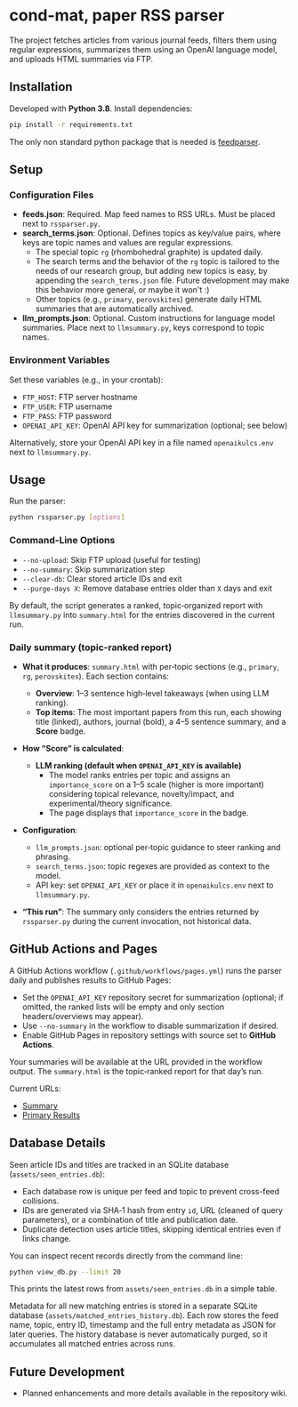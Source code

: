 # cond-mat, paper RSS parser

The project fetches articles from various journal feeds, filters them using regular expressions, summarizes them using an OpenAI language model, and uploads HTML summaries via FTP.

## Installation

Developed with **Python 3.8**. Install dependencies:

```bash
pip install -r requirements.txt
```
The only non standard python package that is needed is [feedparser](https://pypi.org/project/feedparser/).

## Setup

### Configuration Files

- **feeds.json**: Required. Map feed names to RSS URLs. Must be placed next to `rssparser.py`.
- **search_terms.json**: Optional. Defines topics as key/value pairs, where keys are topic names and values are regular expressions.
  - The special topic `rg` (rhombohedral graphite) is updated daily.
  - The search terms and the behavior of the `rg` topic is tailored to the needs of our research group, but adding new topics is easy, by appending the `search_terms.json` file. Future development may make this behavior more general, or maybe it won't :)
  - Other topics (e.g., `primary`, `perovskites`) generate daily HTML summaries that are automatically archived.
- **llm_prompts.json**: Optional. Custom instructions for language model summaries. Place next to `llmsummary.py`, keys correspond to topic names.

### Environment Variables

Set these variables (e.g., in your crontab):

- `FTP_HOST`: FTP server hostname
- `FTP_USER`: FTP username
- `FTP_PASS`: FTP password
- `OPENAI_API_KEY`: OpenAI API key for summarization (optional; see below)

Alternatively, store your OpenAI API key in a file named `openaikulcs.env` next to `llmsummary.py`.

## Usage

Run the parser:

```bash
python rssparser.py [options]
```

### Command-Line Options

- `--no-upload`: Skip FTP upload (useful for testing)
- `--no-summary`: Skip summarization step
- `--clear-db`: Clear stored article IDs and exit
- `--purge-days X`: Remove database entries older than `X` days and exit

By default, the script generates a ranked, topic‑organized report with `llmsummary.py` into `summary.html` for the entries discovered in the current run.

### Daily summary (topic-ranked report)

- **What it produces**: `summary.html` with per‑topic sections (e.g., `primary`, `rg`, `perovskites`). Each section contains:
  - **Overview**: 1–3 sentence high‑level takeaways (when using LLM ranking).
  - **Top items**: The most important papers from this run, each showing title (linked), authors, journal (bold), a 4–5 sentence summary, and a **Score** badge.

- **How “Score” is calculated**:
  - **LLM ranking (default when `OPENAI_API_KEY` is available)**
    - The model ranks entries per topic and assigns an `importance_score` on a 1–5 scale (higher is more important) considering topical relevance, novelty/impact, and experimental/theory significance.
    - The page displays that `importance_score` in the badge.

- **Configuration**:
  - `llm_prompts.json`: optional per‑topic guidance to steer ranking and phrasing.
  - `search_terms.json`: topic regexes are provided as context to the model.
  - API key: set `OPENAI_API_KEY` or place it in `openaikulcs.env` next to `llmsummary.py`.

- **“This run”**: The summary only considers the entries returned by `rssparser.py` during the current invocation, not historical data.

## GitHub Actions and Pages

A GitHub Actions workflow (`.github/workflows/pages.yml`) runs the parser daily and publishes results to GitHub Pages:

- Set the `OPENAI_API_KEY` repository secret for summarization (optional; if omitted, the ranked lists will be empty and only section headers/overviews may appear).
- Use `--no-summary` in the workflow to disable summarization if desired.
- Enable GitHub Pages in repository settings with source set to **GitHub Actions**.

Your summaries will be available at the URL provided in the workflow output. The `summary.html` is the topic‑ranked report for that day’s run.

Current URLs:
- [Summary](https://zrbyte.github.io/paper-firehose/summary.html)
- [Primary Results](https://zrbyte.github.io/paper-firehose/results_primary.html)

## Database Details

Seen article IDs and titles are tracked in an SQLite database (`assets/seen_entries.db`):

- Each database row is unique per feed and topic to prevent cross-feed collisions.
- IDs are generated via SHA‑1 hash from entry `id`, URL (cleaned of query parameters), or a combination of title and publication date.
- Duplicate detection uses article titles, skipping identical entries even if links change.

You can inspect recent records directly from the command line:

```bash
python view_db.py --limit 20
```

This prints the latest rows from `assets/seen_entries.db` in a simple table.

Metadata for all new matching entries is stored in a separate SQLite database (`assets/matched_entries_history.db`).
Each row stores the feed name, topic, entry ID, timestamp and the full entry metadata as JSON for later queries.
The history database is never automatically purged, so it accumulates all matched entries across runs.

## Future Development

- Planned enhancements and more details available in the repository wiki.
